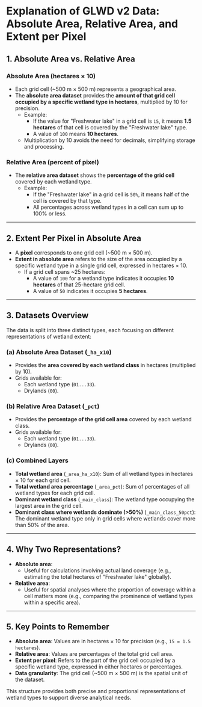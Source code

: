 # Explanation of GLWD v2 Data: Absolute Area, Relative Area, and Extent per Pixel

## 1. **Absolute Area vs. Relative Area**
### Absolute Area (hectares × 10)
- Each grid cell (~500 m × 500 m) represents a geographical area.
- The **absolute area dataset** provides the **amount of that grid cell occupied by a specific wetland type in hectares**, multiplied by 10 for precision.
  - Example:
    - If the value for "Freshwater lake" in a grid cell is `15`, it means **1.5 hectares** of that cell is covered by the "Freshwater lake" type.
    - A value of `100` means **10 hectares**.
  - Multiplication by 10 avoids the need for decimals, simplifying storage and processing.

### Relative Area (percent of pixel)
- The **relative area dataset** shows the **percentage of the grid cell** covered by each wetland type.
  - Example:
    - If the "Freshwater lake" in a grid cell is `50%`, it means half of the cell is covered by that type.
    - All percentages across wetland types in a cell can sum up to 100% or less.

---

## 2. **Extent Per Pixel in Absolute Area**
- A **pixel** corresponds to one grid cell (~500 m × 500 m).
- **Extent in absolute area** refers to the size of the area occupied by a specific wetland type in a single grid cell, expressed in hectares × 10.
  - If a grid cell spans ~25 hectares:
    - A value of `100` for a wetland type indicates it occupies **10 hectares** of that 25-hectare grid cell.
    - A value of `50` indicates it occupies **5 hectares**.

---

## 3. **Datasets Overview**
The data is split into three distinct types, each focusing on different representations of wetland extent:

### (a) **Absolute Area Dataset (`_ha_x10`)**
- Provides the **area covered by each wetland class** in hectares (multiplied by 10).
- Grids available for:
  - Each wetland type (`01...33`).
  - Drylands (`00`).

### (b) **Relative Area Dataset (`_pct`)**
- Provides the **percentage of the grid cell area** covered by each wetland class.
- Grids available for:
  - Each wetland type (`01...33`).
  - Drylands (`00`).

### (c) **Combined Layers**
- **Total wetland area** (`_area_ha_x10`): Sum of all wetland types in hectares × 10 for each grid cell.
- **Total wetland area percentage** (`_area_pct`): Sum of percentages of all wetland types for each grid cell.
- **Dominant wetland class** (`_main_class`): The wetland type occupying the largest area in the grid cell.
- **Dominant class where wetlands dominate (>50%)** (`_main_class_50pct`): The dominant wetland type only in grid cells where wetlands cover more than 50% of the area.

---

## 4. **Why Two Representations?**
- **Absolute area**:
  - Useful for calculations involving actual land coverage (e.g., estimating the total hectares of "Freshwater lake" globally).
- **Relative area**:
  - Useful for spatial analyses where the proportion of coverage within a cell matters more (e.g., comparing the prominence of wetland types within a specific area).

---

## 5. **Key Points to Remember**
- **Absolute area**: Values are in hectares × 10 for precision (e.g., `15 = 1.5 hectares`).
- **Relative area**: Values are percentages of the total grid cell area.
- **Extent per pixel**: Refers to the part of the grid cell occupied by a specific wetland type, expressed in either hectares or percentages.
- **Data granularity**: The grid cell (~500 m × 500 m) is the spatial unit of the dataset.

This structure provides both precise and proportional representations of wetland types to support diverse analytical needs.

